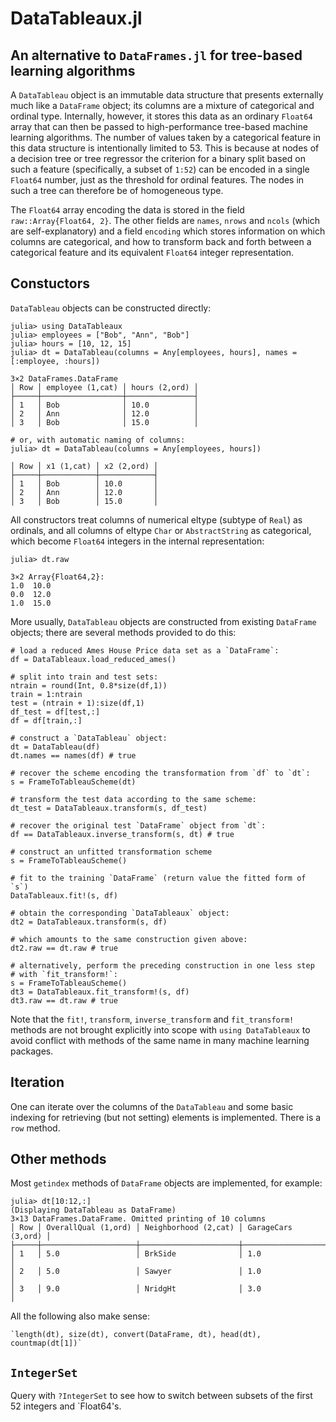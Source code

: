 # DataTableaux.jl

## An alternative to `DataFrames.jl` for tree-based learning algorithms

A `DataTableau` object is an immutable data structure that presents
externally much like a `DataFrame` object; its columns are a mixture of
categorical and ordinal type. Internally, however, it stores this data
as an ordinary `Float64` array that can then be passed to
high-performance tree-based machine learning algorithms. The number of
values taken by a categorical feature in this data structure is
intentionally limited to 53.  This is because at nodes of a decision
tree or tree regressor the criterion for a binary split based on such
a feature (specifically, a subset of `1:52`) can
be encoded in a single `Float64` number, just as the threshold for
ordinal features. The nodes in such a tree can therefore be of
homogeneous type.

The `Float64` array encoding the data is stored in the field
`raw::Array{Float64, 2}`. The other fields are `names`, `nrows` and
`ncols` (which are self-explanatory) and a field `encoding` which
stores information on which columns are categorical, and how to
transform back and forth between a categorical feature and its
equivalent `Float64` integer representation.

## Constuctors

`DataTableau` objects can be constructed directly:

    julia> using DataTableaux
    julia> employees = ["Bob", "Ann", "Bob"]
    julia> hours = [10, 12, 15]
    julia> dt = DataTableau(columns = Any[employees, hours], names = [:employee, :hours])

    3×2 DataFrames.DataFrame
    │ Row │ employee (1,cat) │ hours (2,ord) │
    ├─────┼──────────────────┼───────────────┤
    │ 1   │ Bob              │ 10.0          │
    │ 2   │ Ann              │ 12.0          │
    │ 3   │ Bob              │ 15.0          │

    # or, with automatic naming of columns:
    julia> dt = DataTableau(columns = Any[employees, hours])

    │ Row │ x1 (1,cat) │ x2 (2,ord) │
    ├─────┼────────────┼────────────┤
    │ 1   │ Bob        │ 10.0       │
    │ 2   │ Ann        │ 12.0       │
    │ 3   │ Bob        │ 15.0       │

All constructors treat columns of numerical eltype (subtype of `Real`)
as ordinals, and all columns of eltype `Char` or `AbstractString` as
categorical, which become `Float64` integers in the
internal representation:

    julia> dt.raw

    3×2 Array{Float64,2}:
    1.0  10.0
    0.0  12.0
    1.0  15.0

More usually, `DataTableau` objects are constructed from existing
`DataFrame` objects; there are several methods provided to do this:

    # load a reduced Ames House Price data set as a `DataFrame`:
    df = DataTableaux.load_reduced_ames()

    # split into train and test sets:
    ntrain = round(Int, 0.8*size(df,1))
    train = 1:ntrain
    test = (ntrain + 1):size(df,1)
    df_test = df[test,:]
    df = df[train,:]

    # construct a `DataTableau` object:
    dt = DataTableau(df) 
    dt.names == names(df) # true

    # recover the scheme encoding the transformation from `df` to `dt`:
    s = FrameToTableauScheme(dt)

    # transform the test data according to the same scheme:
    dt_test = DataTableaux.transform(s, df_test)

    # recover the original test `DataFrame` object from `dt`:
    df == DataTableaux.inverse_transform(s, dt) # true

    # construct an unfitted transformation scheme
    s = FrameToTableauScheme()

    # fit to the training `DataFrame` (return value the fitted form of `s`)
    DataTableaux.fit!(s, df) 

    # obtain the corresponding `DataTableaux` object:
    dt2 = DataTableaux.transform(s, df)

    # which amounts to the same construction given above:
    dt2.raw == dt.raw # true

    # alternatively, perform the preceding construction in one less step
    # with `fit_transform!`:
    s = FrameToTableauScheme()
    dt3 = DataTableaux.fit_transform!(s, df)
    dt3.raw == dt.raw # true

Note that the `fit!`, `transform`, `inverse_transform` and
`fit_transform!` methods are not brought explicitly into scope with
`using DataTableaux` to avoid conflict with methods of the same name
in many machine learning packages.

## Iteration

One can iterate over the columns of the `DataTableau` and some basic
indexing for retrieving (but not setting) elements is
implemented. There is a `row` method.

## Other methods

Most `getindex` methods of `DataFrame` objects are implemented, for example:

    julia> dt[10:12,:]
    (Displaying DataTableau as DataFrame)
    3×13 DataFrames.DataFrame. Omitted printing of 10 columns
    │ Row │ OverallQual (1,ord) │ Neighborhood (2,cat) │ GarageCars (3,ord) │
    ├─────┼─────────────────────┼──────────────────────┼────────────────────┤
    │ 1   │ 5.0                 │ BrkSide              │ 1.0                │
    │ 2   │ 5.0                 │ Sawyer               │ 1.0                │ 
    │ 3   │ 9.0                 │ NridgHt              │ 3.0                │

All the following also make sense:

    `length(dt), size(dt), convert(DataFrame, dt), head(dt), countmap(dt[1])`


## `IntegerSet`

Query with `?IntegerSet` to see how to switch between subsets of the
first 52 integers and `Float64's.


